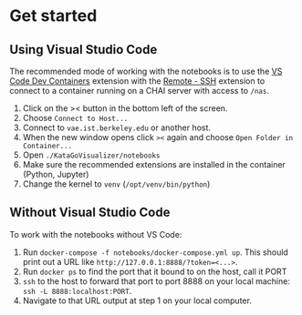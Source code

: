 # Get started

## Using Visual Studio Code

The recommended mode of working with the notebooks is to use the [VS Code Dev Containers](https://code.visualstudio.com/docs/remote/containers) extension with the [Remote - SSH](https://code.visualstudio.com/docs/remote/ssh) extension to connect to a container running on a CHAI server with access to `/nas`.

1. Click on the >< button in the bottom left of the screen.
2. Choose `Connect to Host...`
3. Connect to `vae.ist.berkeley.edu` or another host.
4. When the new window opens click `><` again and choose `Open Folder in Container...`
5. Open `./KataGoVisualizer/notebooks`
6. Make sure the recommended extensions are installed in the container (Python, Jupyter)
7. Change the kernel to `venv` (`/opt/venv/bin/python`)

## Without Visual Studio Code

To work with the notebooks without VS Code:
1. Run `docker-compose -f notebooks/docker-compose.yml up`. This should print out a URL like `http://127.0.0.1:8888/?token=<...>`.
2. Run `docker ps` to find the port that it bound to on the host, call it PORT
3. `ssh` to the host to forward that port to port 8888 on your local machine: `ssh -L 8888:localhost:PORT`.
4. Navigate to that URL output at step 1 on your local computer.
